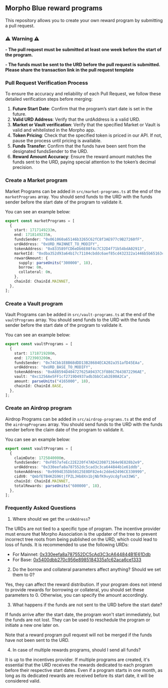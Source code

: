 ## Morpho Blue reward programs

This repository allows you to create your own reward program by submitting a pull request.

### ⚠️ Warning ⚠️

**- The pull request must be submitted at least one week before the start of the program.**

**- The funds must be sent to the URD before the pull request is submitted. Please share the transaction link in the pull request template**

### Pull Request Verification Process

To ensure the accuracy and reliability of each Pull Request, we follow these detailed verification steps before merging:

1.  **Future Start Date**: Confirm that the program’s start date is set in the future.
2.  **Valid URD Address**: Verify that the urdAddress is a valid URD.
3.  **Market or Vault verification**: Verify that the specified Market or Vault is valid and whitelisted in the Morpho app.
4.  **Token Pricing**: Check that the specified token is priced in our API. If not, pause the process until pricing is available.
5.  **Funds Transfer**: Confirm that the funds have been sent from the designated fundsSender to the URD.
6.  **Reward Amount Accuracy**: Ensure the reward amount matches the funds sent to the URD, paying special attention to the token’s decimal precision.

### Create a Market program

Market Programs can be added in `src/market-programs.ts` at the end of the `marketPrograms` array. You should send funds to the URD with the funds sender before the start date of the program to validate it.

You can see an example below:

```typescript
export const marketPrograms = [
  {
    start: 1717149233n,
    end: 1718149235n,
    fundsSender: "0x061060a65146b3265C62fC8f3AE977c9B27260fF",
    urdAddress: "0xURD_MAINNET_TO_MODIFY",
    tokenAddress: "0x833589fCD6eDb6E08f4c7C32D4f71b54bdA02913",
    marketId: "0xdba352d93a64b17c71104cbddc6aef85cd432322a1446b5b65163cbbc615cd0c",
    rewardAmount: {
      supply: parseUnits("300000", 18),
      borrow: 0n,
      collateral: 0n,
    },
    chainId: ChainId.MAINNET,
  },
];
```

### Create a Vault program

Vault Programs can be added in `src/vault-programs.ts` at the end of the `vaultPrograms` array. You should send funds to the URD with the funds sender before the start date of the program to validate it.

You can see an example below:

```typescript
export const vaultPrograms = [
  {
    start: 1718719200n,
    end: 1723903200n,
    fundsSender: "0x74Cbb1E8B68dDD13B28684ECA202a351afD45EAa",
    urdAddress: "0xURD_BASE_TO_MODIFY",
    tokenAddress: "0xA88594D404727625A9437C3f886C7643872296AE",
    vault: "0xc1256Ae5FF1cf2719D4937adb3bbCCab2E00A2Ca",
    amount: parseUnits("4165000", 18),
    chainId: ChainId.BASE,
  },
];
```

### Create an Airdrop program

Airdrop Programs can be added in `src/airdrop-programs.ts` at the end of the `airdropPrograms` array. You should send funds to the URD with the funds sender before the claim date of the program to validate it.

You can see an example below:

```typescript
export const vaultPrograms = [
  {
    claimDate: 1725840000n,
    fundsSender: "0xF057afeEc22E220f47AD4220871364e9E828b2e9",
    urdAddress: "0x330eefa8a787552dc5cad3c3ca644844b1e61ddb",
    tokenAddress: "0x9994E35Db50125E0DF82e4c2dde62496CE330999",
    cidV0: "QmbfETB4KZG96tjfPZLJHb8Xn1bjNbfK9vyUcdgfsm33WG",
    chainId: ChainId.MAINNET,
    totalRewards: parseUnits("600000", 18),
  },
];
```

### Frequently Asked Questions

1. Where should we get the `urdAddress`?

The URDs are not tied to a specific type of program. The incentive provider must ensure that Morpho Association is the updater of the tree to prevent incorrect tree roots from being published on the URD, which could lead to loss of funds. It is recommended to use the following URDs:

- For Mainnet: [0x330eefa8a787552DC5cAd3C3cA644844B1E61Ddb](https://etherscan.io/address/0x330eefa8a787552dc5cad3c3ca644844b1e61ddb)
- For Base: [0x5400dbb270c956e8985184335a1c62aca6ce1333](https://basescan.org/address/0x5400dbb270c956e8985184335a1c62aca6ce1333)

2. Do the borrow and collateral parameters affect anything? Should we set them to 0?

Yes, they can affect the reward distribution. If your program does not intend to provide rewards for borrowing or collateral, you should set these parameters to 0. Otherwise, you can specify the amount accordingly.

3. What happens if the funds are not sent to the URD before the start date?

If funds arrive after the start date, the program won't start immediately, but the funds are not lost. They can be used to reschedule the program or initiate a new one later on.

Note that a reward program pull request will not be merged if the funds have not been sent to the URD.

4. In case of multiple rewards programs, should I send all funds?

It is up to the incentives provider. If multiple programs are created, it's essential that the URD receives the rewards dedicated to each program before their respective start dates. Even if a program starts in one month, as long as its dedicated rewards are received before its start date, it will be considered valid.
